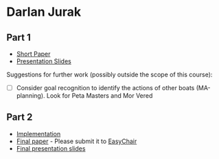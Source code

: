 # Darlan Jurak

## Part 1

- [Short Paper](jurak-proposal.pdf)
- [Presentation Slides](jurak-proposal-slides.pdf)

Suggestions for further work (possibly outside the scope of this course):

- [ ] Consider goal recognition to identify the actions of other boats (MA-planning). Look for Peta Masters and Mor Vered

## Part 2

- [Implementation](https://github.com/Automated-Planning/jshop2.git)
- [Final paper](jurak-paper.pdf) - Please submit it to [EasyChair](https://easychair.org/conferences/?conf=ap2018)
- [Final presentation slides](jurak-final-presentation-slides.pdf)
